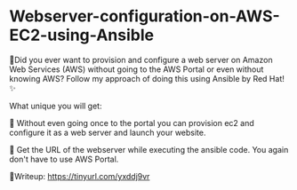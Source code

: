 # Webserver-configuration-on-AWS-EC2-using-Ansible

🤔Did you ever want to provision and configure a web server on Amazon Web Services (AWS) without going to the AWS Portal or even without knowing AWS? Follow my approach of doing this using Ansible by Red Hat!  ✨

What unique you will get:

🌟 Without even going once to the portal you can provision ec2 and configure it as a web server and launch your website.

🌟 Get the URL of the webserver while executing the ansible code. You again don't have to use AWS Portal.


🌟Writeup: https://tinyurl.com/yxddj9vr
